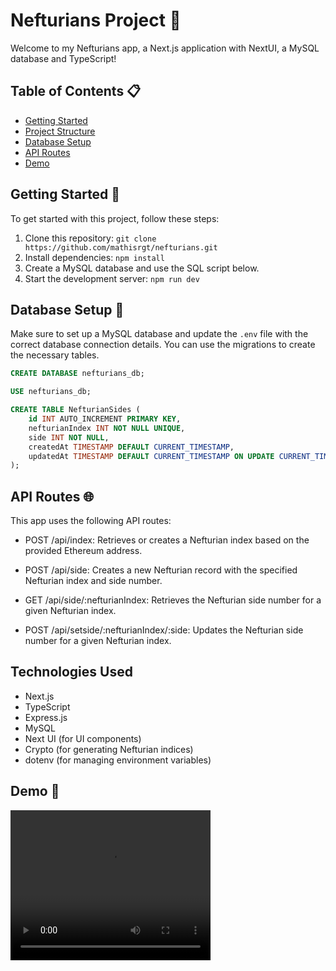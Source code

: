 # Nefturians Project 🚀

Welcome to my Nefturians app, a Next.js application with NextUI, a MySQL database and TypeScript!

## Table of Contents 📋

- [Getting Started](#getting-started-rocket)
- [Project Structure](#project-structure-file_folder)
- [Database Setup](#database-setup-database)
- [API Routes](#api-routes-api)
- [Demo](#demo)

## Getting Started 🚀

To get started with this project, follow these steps:

1. Clone this repository: `git clone https://github.com/mathisrgt/nefturians.git`
2. Install dependencies: `npm install`
3. Create a MySQL database and use the SQL script below.
4. Start the development server: `npm run dev`

## Database Setup 🏢

Make sure to set up a MySQL database and update the `.env` file with the correct database connection details. You can use the migrations to create the necessary tables.

```sql
CREATE DATABASE nefturians_db;

USE nefturians_db;

CREATE TABLE NefturianSides (
    id INT AUTO_INCREMENT PRIMARY KEY,
    nefturianIndex INT NOT NULL UNIQUE,
    side INT NOT NULL,
    createdAt TIMESTAMP DEFAULT CURRENT_TIMESTAMP,
    updatedAt TIMESTAMP DEFAULT CURRENT_TIMESTAMP ON UPDATE CURRENT_TIMESTAMP
);
```

## API Routes 🌐
This app uses the following API routes:

- POST /api/index: Retrieves or creates a Nefturian index based on the provided Ethereum address.

- POST /api/side: Creates a new Nefturian record with the specified Nefturian index and side number.

- GET /api/side/:nefturianIndex: Retrieves the Nefturian side number for a given Nefturian index.

- POST /api/setside/:nefturianIndex/:side: Updates the Nefturian side number for a given Nefturian index.

## Technologies Used
- Next.js
- TypeScript
- Express.js
- MySQL
- Next UI (for UI components)
- Crypto (for generating Nefturian indices)
- dotenv (for managing environment variables)

## Demo 👾

<video width="320" height="240" controls>
  <source src="nefturians_demo.mov" type="video/mov">
  Your browser does not support the video tag.
</video>
